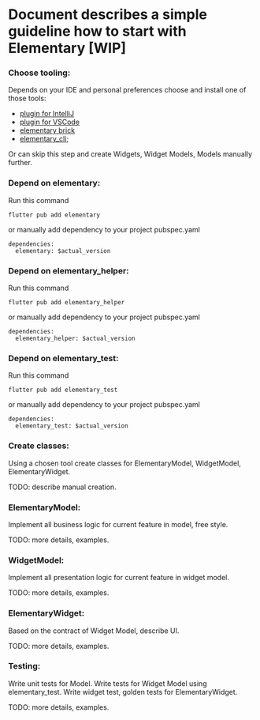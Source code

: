 # Document describes a simple guideline how to start with Elementary [WIP]

### Choose tooling:

Depends on your IDE and personal preferences choose and install one of those tools:

- [plugin for IntelliJ](https://plugins.jetbrains.com/plugin/18099-elementary)
- [plugin for VSCode](https://marketplace.visualstudio.com/items?itemName=ElementaryTeam.elementary)
- [elementary brick](https://brickhub.dev/bricks/elementary)
- [elementary_cli](https://pub.dev/packages/elementary_cli);

Or can skip this step and create Widgets, Widget Models, Models manually further.

### Depend on elementary:

Run this command

```flutter pub add elementary```

or manually add dependency to your project pubspec.yaml

```
dependencies:
  elementary: $actual_version
```
### Depend on elementary_helper:

Run this command

```flutter pub add elementary_helper```

or manually add dependency to your project pubspec.yaml

```
dependencies:
  elementary_helper: $actual_version
```

### Depend on elementary_test:

Run this command

```flutter pub add elementary_test```

or manually add dependency to your project pubspec.yaml

```
dependencies:
  elementary_test: $actual_version
```

### Create classes:

Using a chosen tool create classes for ElementaryModel, WidgetModel, ElementaryWidget.

TODO: describe manual creation.

### ElementaryModel:

Implement all business logic for current feature in model, free style. 

TODO: more details, examples.

### WidgetModel:

Implement all presentation logic for current feature in widget model.

TODO: more details, examples.

### ElementaryWidget:

Based on the contract of Widget Model, describe UI.

TODO: more details, examples.

### Testing:

Write unit tests for Model.
Write tests for Widget Model using elementary_test.
Write widget test, golden tests for ElementaryWidget.

TODO: more details, examples.